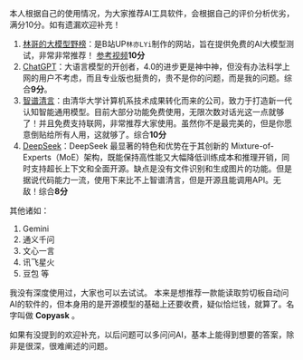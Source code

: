 
本人根据自己的使用情况，为大家推荐AI工具软件，会根据自己的评价分析优劣，满分10分。如有遗漏欢迎补充！

1. [林哥的大模型野榜](https://lyihub.com/)：是B站UP`林亦LYi`制作的网站，旨在提供免费的AI大模型测试，非常非常推荐！ [参考视频](https://www.bilibili.com/video/BV1RS421972P?vd_source=5a5c854ff32ebfec56b09e0d8e2cb593)**10分**
2. [ChatGPT](https://chatgpt.com/)：大语言模型的开创者，4.0的进步更是神中神，但没有办法科学上网的用户不考虑，而且专业版也挺贵的，贵不是你的问题，而是我的问题。综合**9分**。
3. [智谱清言](https://chatglm.cn/?lang=zh)：由清华大学计算机系技术成果转化而来的公司，致力于打造新一代认知智能通用模型。目前大部分功能免费使用，无限次数对话光这一点就够了！并且免费支持联网，非常推荐大家使用。虽然你不是最完美的，但是你愿意倒贴给所有人用，这就够了。综合**10分**
4. [DeepSeek](https://www.deepseek.com/zh)：DeepSeek 最显著的特色和优势在于其创新的 Mixture-of-Experts（MoE）架构，既能保持高性能又大幅降低训练成本和推理开销，同时支持超长上下文和全面开源。缺点是没有文件识别和生成图片的功能。但是据说代码能力一流，使用下来比不上智谱清言，但是开源且能调用API。无敌！综合**8分**

其他诸如：
1. Gemini
2. 通义千问
3. 文心一言
4. 讯飞星火
5. 豆包
等

我没有深度使用过，大家也可以去试试。
本来是想推荐一款能读取剪切板自动问AI的软件的，但本身用的是开源模型的基础上还要收费，疑似恰烂钱，就算了。名字叫做 **Copyask** 。

如果有没提到的欢迎补充，以后问题可以多问问AI，基本上能得到想要的答案，除非是很深，很难阐述的问题。